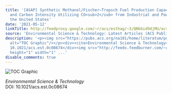 ```yaml
---
title: '[ASAP] Synthetic Methanol/Fischer–Tropsch Fuel Production Capacity, Cost,
  and Carbon Intensity Utilizing CO<sub>2</sub> from Industrial and Power Plants in
  the United States'
date: '2021-05-12'
linkTitle: http://feedproxy.google.com/~r/acs/esthag/~3/QNbbid9djMU/acs.est.0c08674
source: 'Environmental Science & Technology: Latest Articles (ACS Publications)'
description: '<p><img src="https://pubs.acs.org/na101/home/literatum/publisher/achs/journals/content/esthag/0/esthag.ahead-of-print/acs.est.0c08674/20210512/images/medium/es0c08674_0007.gif"
  alt="TOC Graphic"/></p><div><cite>Environmental Science & Technology</cite></div><div>DOI:
  10.1021/acs.est.0c08674</div><img src="http://feeds.feedburner.com/~r/acs/esthag/~4/QNbbid9djMU"
  height="1" width="1" ...'
disable_comments: true
---
```

<p><img src="https://pubs.acs.org/na101/home/literatum/publisher/achs/journals/content/esthag/0/esthag.ahead-of-print/acs.est.0c08674/20210512/images/medium/es0c08674_0007.gif" alt="TOC Graphic"/></p><div><cite>Environmental Science & Technology</cite></div><div>DOI: 10.1021/acs.est.0c08674</div><img src="http://feeds.feedburner.com/~r/acs/esthag/~4/QNbbid9djMU" height="1" width="1" ...